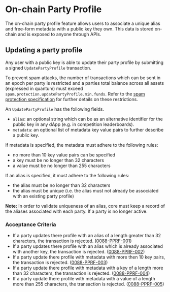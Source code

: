 # On-chain Party Profile

The on-chain party profile feature allows users to associate a unique alias and free-form metadata with a public key they own. This data is stored on-chain and is exposed to anyone through APIs.


## Updating a party profile

Any user with a public key is able to update their party profile by submitting a signed `UpdatePartyProfile` transaction.

To prevent spam attacks, the number of transactions which can be sent in an epoch per party is restricted and a parties total balance across all assets (expressed in quantum) must exceed `spam.protection.updatePartyProfile.min.funds`. Refer to the [spam protection specification](./0062-SPAM-spam_protection.md#party-profile-spam) for further details on these restrictions.

An `UpdatePartyProfile` has the following fields.

- `alias`: an optional string which can be as an alternative identifier for the public key in any dApp (e.g. in competition leaderboards).
- `metadata`: an optional list of metadata key value pairs to further describe a public key.

If metadata is specified, the metadata must adhere to the following rules:

- no more than 10 key value pairs can be specified
- a key must be no longer than 32 characters
- a value must be no longer than 255 characters

If an alias is specified, it must adhere to the following rules:

- the alias must be no longer than 32 characters
- the alias must be unique (i.e. the alias must not already be associated with an existing party profile)

**Note:**
In order to validate uniqueness of an alias, core must keep a record of the aliases associated with each party. If a party is no longer active.

### Acceptance Criteria

- If a party updates there profile with an alias of a length greater than 32 characters, the transaction is rejected. (<a name="0088-PPRF-001" href="#0088-PPRF-001">0088-PPRF-001</a>)
- If a party updates there profile with an alias which is already associated with another key, the transaction is rejected. (<a name="0088-PPRF-002" href="#0088-PPRF-002">0088-PPRF-002</a>)
- If a party update there profile with metadata with more then 10 key pairs, the transaction is rejected. (<a name="0088-PPRF-003" href="#0088-PPRF-003">0088-PPRF-003</a>)
- If a party update there profile with metadata with a key of  a length more than 32 characters, the transaction is rejected. (<a name="0088-PPRF-004" href="#0088-PPRF-004">0088-PPRF-004</a>)
- If a party update there profile with metadata with a value of a length more than 255 characters, the transaction is rejected. (<a name="0088-PPRF-005" href="#0088-PPRF-005">0088-PPRF-005</a>)
